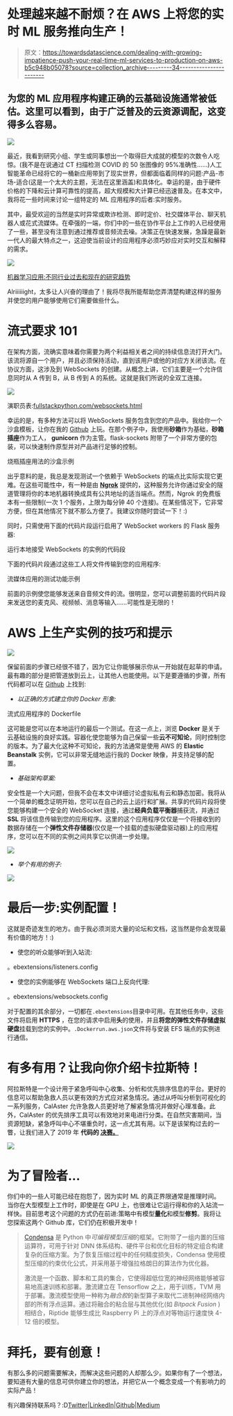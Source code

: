 # 处理越来越不耐烦？在 AWS 上将您的实时 ML 服务推向生产！

> 原文：<https://towardsdatascience.com/dealing-with-growing-impatience-push-your-real-time-ml-services-to-production-on-aws-b5c948b05078?source=collection_archive---------34----------------------->

## 为您的 ML 应用程序构建正确的云基础设施通常被低估。这里可以看到，由于广泛普及的云资源调配，这变得多么容易。

![](img/16760ae08053ea20b220c22833804345.png)

最近，我看到研究小组、学生或同事想出一个取得巨大成就的模型的次数令人吃惊。(我不是在说通过 CT 扫描检测 COVID 的 50 张图像的 95%准确性……)人工智能革命已经将它的一桶新应用带到了现实世界，但都面临着同样的问题:产品-市场-适合(这是一个太大的主题，无法在这里涵盖)和具体化。幸运的是，由于硬件价格的下降和云计算可靠性的提高，超大规模和大计算已经迅速普及。在本文中，我将花一些时间来讨论一组特定的 ML 应用程序的后者:实时服务。

其中，最受欢迎的当然是实时异常或欺诈检测、即时定价、社交媒体平台、聊天机器人或花式流媒体。在牵强的一端，你们中的一些在协作平台上工作的人已经使用了一些，甚至没有注意到通过推荐或音频流去噪。决策正在快速发展，急躁是最新一代人的最大特点之一，这迫使当前设计的应用程序必须巧妙应对实时交互和解释的需求。

![](img/749d7238324055bd6116ed8fe4e6b378.png)

[机器学习应用:不同行业过去和现在的研究趋势](https://www.mdpi.com/2411-5134/4/1/8)

Alriiiiiight，太多让人兴奋的理由了！我将尽我所能帮助您弄清楚构建这样的服务并使您的用户能够使用它们需要做些什么。

# 流式要求 101

在架构方面，流确实意味着你需要为两个利益相关者之间的持续信息流打开大门。该流将源自一个用户，并且必须保持活动，直到该用户或他的对应方关闭该流。在协议方面，这涉及到 WebSockets 的创建。从概念上讲，它们主要是一个允许信息同时从 A 传到 B，从 B 传到 A 的系统。这就是我们所说的全双工连接。

![](img/63e57fb4dbb867669ace330fc6714d3a.png)

演职员表:[fullstackpython.com/websockets.html](https://www.fullstackpython.com/websockets.html)

幸运的是，有多种方法可以将 WebSockets 服务包含到您的产品中。我给你一个沙盒模板，让你在我的 [Github](https://github.com/Coricos/Challenger/tree/master/templates/beanstalk-streaming) 上玩。在那个例子中，我使用**砂箱**作为基础，**砂箱插座**作为工人， **gunicorn** 作为主管。flask-sockets 附带了一个非常方便的包装，可以快速制作原型并对产品进行足够的控制。

烧瓶插座用法的沙盒示例

出乎意料的是，我总是发现测试一个依赖于 WebSockets 的端点比实际实现它更难。在这些可能性中，有一种是由 [**Ngrok**](https://ngrok.com/) 提供的，这种服务允许你通过安全的隧道管理将你的本地机器转换成具有公共地址的适当端点。然而，Ngrok 的免费版本有一些限制(一次 1 个服务，上限为每分钟 40 个连接)。在某些情况下，它非常方便，但在其他情况下就不那么方便了。我建议你随时尝试一下！:)

同时，只需使用下面的代码片段运行启用了 WebSocket workers 的 Flask 服务器:

运行本地接受 WebSockets 的实例的代码段

下面的代码片段通过这些工人将文件传输到您的应用程序:

流媒体应用的测试功能示例

前面的示例使您能够发送来自音频文件的流。很明显，您可以调整前面的代码片段来发送您的麦克风、视频帧、消息等输入……可能性是无限的！

# **AWS 上生产实例的技巧和提示**

![](img/ca7ec98cb21bcf31c2b37238f8066093.png)

保留前面的步骤已经很不错了，因为它让你能够展示你从一开始就在起草的申请。最有趣的部分是把管道放到云上，让其他人也能使用。以下是要遵循的步骤，所有代码都可以在 [Github](https://github.com/Coricos/Challenger/tree/master/templates/beanstalk-streaming) 上找到:

*   *以正确的方式建立你的 Docker 形象:*

流式应用程序的 Dockerfile

这可能是您可以在本地运行的最后一个测试。在这一点上，浏览 **Docker** 是关于云基础设施的良好实践。容器化使您能够为自己保留一些**云不可知论**，同时控制您的版本。为了最大化这种不可知论，我的方法通常是使用 AWS 的 **Elastic Beanstalk** 实例，它可以非常无缝地运行我的 Docker 映像，并支持足够的配置。

*   *基础架构草案:*

安全性是一个大问题，但我不会在本文中详细讨论虚拟私有云和静态加密。我将从一个简单的概念证明开始，您可以在自己的云上运行和扩展。共享的代码片段将使您能够构建一个安全的 WebSocket 连接，通过**经典负载平衡器**捕获流，并通过 **SSL** 将该信息传输到您的应用程序。这里的这个应用程序仅仅是一个将接收到的数据存储在一个**弹性文件存储器**(仅仅是一个挂载的虚拟硬盘驱动器)上的应用程序，您可以在不同的实例之间共享它以供进一步处理。

![](img/79279fecd49b717eeae1d2a692cdcd6c.png)

*   *举个有用的例子:*

![](img/3730ac706a991586f0f5efcf146a3ae2.png)

# 最后一步:实例配置！

这就是奇迹发生的地方。由于我必须浏览大量的论坛和文档，这当然是你会发现最有价值的地方！:)

*   使您的听众能够听到入站流:

。ebextensions/listeners.config

*   使您的实例能够在 WebSockets 端口上反向代理:

。ebextensions/websockets.config

对于配置的其余部分，一切都在`.ebextensions`目录中可用。在其他任务中，这些文件将启用 **HTTPS** ，在您的请求中启用**头**的使用，并且**将您的弹性文件存储虚拟硬盘**挂载到您的实例中。`.Dockerrun.aws.json`文件将与安装 EFS 端点的实例进行通信。

# 有多有用？让我向你介绍卡拉斯特！

阿拉斯特是一个设计用于紧急呼叫中心收集、分析和优先排序信息的平台。更好的信息可以帮助急救人员以更有效的方式应对紧急情况。通过从呼叫分析到可视化的一系列服务，CalAster 允许急救人员更好地了解紧急情况并做好心理准备。此外，CalAster 的优先排序工具可以有效地对来电进行分类。在自然灾害期间，当资源短缺，紧急呼叫中心不堪重负时，这一点尤其有用。以下是该架构过去的一瞥，让我们进入了 2019 年 **代码的 [**决赛。**](https://funginstitute.berkeley.edu/news/meng-alumni-address-disaster-response-through-project-aster/)**

![](img/f8b55973a65a3b4474de9cbdc08d60da.png)

# **为了冒险者…**

你们中的一些人可能已经在抱怨了，因为实时 ML 的真正界限通常是推理时间。当你在大型模型上工作时，即使是在 GPU 上，也很难让它运行得和你的入站流一样快。目前思考这个问题的方式仍在前进:策略中有模型**量化**和模型**修剪**。我将让您探索这两个 Github 库，它们仍在积极开发中！

> [Condensa](https://github.com/NVlabs/condensa) 是 Python 中*可编程模型压缩*的框架。它附带了一组内置的压缩运算符，可用于针对 DNN 体系结构、硬件平台和优化目标的特定组合构建复杂的压缩方案。为了恢复压缩过程中的任何精度损失，Condensa 使用模型压缩的约束优化公式，并采用基于增强拉格朗日的算法作为优化器。
> 
> 激流是一个函数、脚本和工具的集合，它使得超低位宽的神经网络能够被容易地高速训练和部署。激流建立在 Tensorflow 之上，用于训练，TVM 用于部署。激流模型使用一种称为*融合胶*的新型算子来取代二进制神经网络内部的所有浮点运算。通过将融合的粘合层与其他优化(如 *Bitpack Fusion* )相结合，Riptide 能够生成比 Raspberry Pi 上的浮点对等物运行速度快 4-12 倍的模型。

# 拜托，要有创意！

有那么多的问题需要解决，而解决这些问题的人却那么少。如果你有了一个想法，要知道有大量的信息可供你建立你的想法，并把它从一个概念变成一个有影响力的实际产品！

有兴趣保持联系吗？:D[Twitter](https://twitter.com/DindinMeryll)|[LinkedIn](https://www.linkedin.com/in/dindin-meryll/)|[Github](https://github.com/Coricos)|[Medium](https://medium.com/@merylldin)
